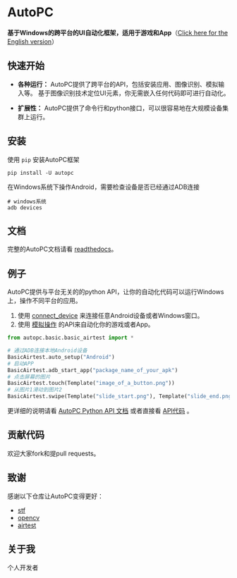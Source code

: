 # AutoPC

**基于Windows的跨平台的UI自动化框架，适用于游戏和App**（[Click here for the English version](./README_en.md)）

## 快速开始

* **各种运行：** AutoPC提供了跨平台的API，包括安装应用、图像识别、模拟输入等。 基于图像识别技术定位UI元素，你无需嵌入任何代码即可进行自动化。

* **扩展性：** AutoPC提供了命令行和python接口，可以很容易地在大规模设备集群上运行。

## 安装

使用 `pip` 安装AutoPC框架

```Shell
pip install -U autopc
```

在Windows系统下操作Android，需要检查设备是否已经通过ADB连接

```Shell
# windows系统
adb devices
```

## 文档

完整的AutoPC文档请看 [readthedocs](http://autopc.readthedocs.io/zh-cn/latest/)。

## 例子

AutoPC提供与平台无关的的python API，让你的自动化代码可以运行Windows上，操作不同平台的应用。

1. 使用 [connect_device](https://autopc.readthedocs.io/zh-cn/latest/source/autopc.basic.basic_airtest.html#auto_step)
   来连接任意Android设备或者Windows窗口。
2. 使用 [模拟操作](https://autopc.readthedocs.io/zh-cn/latest/README_MORE.html#id9) 的API来自动化你的游戏或者App。

```Python
from autopc.basic.basic_airtest import *

# 通过ADB连接本地Android设备
BasicAirtest.auto_setup("Android")
# 启动APP
BasicAirtest.adb_start_app("package_name_of_your_apk")
# 点击屏幕的图片
BasicAirtest.touch(Template("image_of_a_button.png"))
# 从图片1滑动到图片2
BasicAirtest.swipe(Template("slide_start.png"), Template("slide_end.png"))
```

更详细的说明请看 [AutoPC Python API 文档](https://autopc.readthedocs.io/zh-cn/latest/source/autopc.basic.basic_airtest.html)
或者直接看 [API代码](../autopc/autopc/basic/basic_airtest.py) 。

## 贡献代码

欢迎大家fork和提pull requests。

## 致谢

感谢以下仓库让AutoPC变得更好：

- [stf](https://github.com/openstf)
- [opencv](https://github.com/opencv/opencv-python)
- [airtest](https://github.com/AirtestProject/Airtest)

## 关于我

个人开发者
